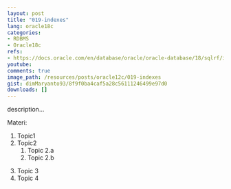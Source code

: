 ```yaml
---
layout: post
title: "019-indexes"
lang: oracle18c
categories:
- RDBMS
- Oracle18c
refs: 
- https://docs.oracle.com/en/database/oracle/oracle-database/18/sqlrf/index.html
youtube: 
comments: true
image_path: /resources/posts/oracle12c/019-indexes
gist: dimMaryanto93/8f9f0ba4caf5a28c56111246499e97d0
downloads: []
---
```



description...

Materi: 

1. Topic1
2. Topic2
    1. Topic 2.a
    2. Topic 2.b
<!--more-->
3. Topic 3
4. Topic 4